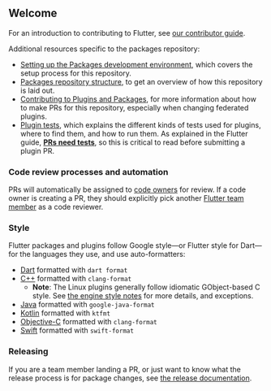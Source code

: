 ## Welcome

For an introduction to contributing to Flutter, see [our contributor
guide](https://github.com/flutter/flutter/blob/master/CONTRIBUTING.md).

Additional resources specific to the packages repository:

- [Setting up the Packages development
  environment](https://github.com/flutter/flutter/blob/master/docs/ecosystem/contributing/Setting-up-the-Packages-development-environment.md),
  which covers the setup process for this repository.
- [Packages repository structure](https://github.com/flutter/flutter/blob/master/docs/ecosystem/Plugins-and-Packages-repository-structure.md),
  to get an overview of how this repository is laid out.
- [Contributing to Plugins and Packages](https://github.com/flutter/flutter/blob/master/docs/ecosystem/contributing/README.md),
  for more information about how to make PRs for this repository, especially when
  changing federated plugins.
- [Plugin tests](https://github.com/flutter/flutter/blob/master/docs/ecosystem/testing/Plugin-Tests.md),
  which explains the different kinds of tests used for plugins, where to find them, and how to run them.
  As explained in the Flutter guide,
  [**PRs need tests**](https://github.com/flutter/flutter/blob/master/docs/contributing/Tree-hygiene.md#tests), so
  this is critical to read before submitting a plugin PR.

### Code review processes and automation

PRs will automatically be assigned to
[code owners](https://github.com/flutter/packages/blob/main/CODEOWNERS)
for review.
If a code owner is creating a PR, they should explicitly pick another
[Flutter team member](https://github.com/flutter/flutter/blob/master/docs/contributing/Contributor-access.md)
as a code reviewer.

### Style

Flutter packages and plugins follow Google style—or Flutter style for Dart—for the languages they
use, and use auto-formatters:

- [Dart](https://github.com/flutter/flutter/blob/master/docs/contributing/Style-guide-for-Flutter-repo.md) formatted
  with `dart format`
- [C++](https://google.github.io/styleguide/cppguide.html) formatted with `clang-format`
  - **Note**: The Linux plugins generally follow idiomatic GObject-based C
    style. See [the engine style
    notes](https://github.com/flutter/engine/blob/main/CONTRIBUTING.md#style)
    for more details, and exceptions.
- [Java](https://google.github.io/styleguide/javaguide.html) formatted with
  `google-java-format`
- [Kotlin](https://developer.android.com/kotlin/style-guide) formatted with
  `ktfmt`
- [Objective-C](https://google.github.io/styleguide/objcguide.html) formatted with
  `clang-format`
- [Swift](https://google.github.io/swift/) formatted with `swift-format`

### Releasing

If you are a team member landing a PR, or just want to know what the release
process is for package changes, see [the release
documentation](https://github.com/flutter/flutter/blob/master/docs/ecosystem/release/README.md).
